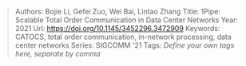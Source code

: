 > Authors: Bojie Li, Gefei Zuo, Wei Bai, Lintao Zhang
> Title: 1Pipe: Scalable Total Order Communication in Data Center Networks
> Year: 2021
> Url: https://doi.org/10.1145/3452296.3472909
> Keywords: CATOCS, total order communication, in-network processing, data center networks
> Series: SIGCOMM '21
> Tags: *Define your own tags here, separate by comma*